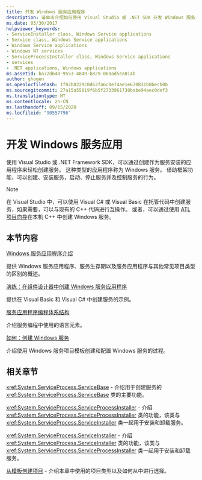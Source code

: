 ```yaml
---
title: 开发 Windows 服务应用程序
description: 请单击介绍如何使用 Visual Studio 或 .NET SDK 开发 Windows 服务应用的文章的链接。
ms.date: 03/30/2017
helpviewer_keywords:
- ServiceInstaller class, Windows Service applications
- Service class, Windows Service applications
- Windows Service applications
- Windows NT services
- ServiceProcessInstaller class, Windows Service applications
- services
- .NET applications, Windows applications
ms.assetid: ba72d648-9553-4849-b829-069ad5ea014b
author: ghogen
ms.openlocfilehash: 1f02b8229c0d62fa6c0e74ae1e670831b0becb0b
ms.sourcegitcommit: 27a15a55019f6b5f2733961738babe94aec0def3
ms.translationtype: HT
ms.contentlocale: zh-CN
ms.lasthandoff: 09/15/2020
ms.locfileid: "90557796"
---
```

# <a name="develop-windows-service-apps"></a>开发 Windows 服务应用

使用 Visual Studio 或 .NET Framework SDK，可以通过创建作为服务安装的应用程序来轻松创建服务。 这种类型的应用程序称为 Windows 服务。 借助框架功能，可以创建、安装服务，启动、停止服务并及控制服务的行为。

> [!NOTE]
> 在 Visual Studio 中，可以使用 Visual C# 或 Visual Basic 在托管代码中创建服务，如果需要，可以与现有的 C++ 代码进行互操作。 或者，可以通过使用 [ATL 项目向导](/cpp/atl/reference/atl-project-wizard)在本机 C++ 中创建 Windows 服务。

## <a name="in-this-section"></a>本节内容

[Windows 服务应用程序介绍](introduction-to-windows-service-applications.md)

提供 Windows 服务应用程序、服务生存期以及服务应用程序与其他常见项目类型的区别的概述。

[演练：在组件设计器中创建 Windows 服务应用程序](walkthrough-creating-a-windows-service-application-in-the-component-designer.md)

提供在 Visual Basic 和 Visual C# 中创建服务的示例。

[服务应用程序编程体系结构](service-application-programming-architecture.md)

介绍服务编程中使用的语言元素。

[如何：创建 Windows 服务](how-to-create-windows-services.md)

介绍使用 Windows 服务项目模板创建和配置 Windows 服务的过程。

## <a name="related-sections"></a>相关章节

<xref:System.ServiceProcess.ServiceBase> - 介绍用于创建服务的 <xref:System.ServiceProcess.ServiceBase> 类的主要功能。

<xref:System.ServiceProcess.ServiceProcessInstaller> - 介绍 <xref:System.ServiceProcess.ServiceProcessInstaller> 类的功能，该类与 <xref:System.ServiceProcess.ServiceInstaller> 类一起用于安装和卸载服务。

<xref:System.ServiceProcess.ServiceInstaller> - 介绍 <xref:System.ServiceProcess.ServiceInstaller> 类的功能，该类与 <xref:System.ServiceProcess.ServiceProcessInstaller> 类一起用于安装和卸载服务。

[从模板创建项目](/previous-versions/visualstudio/visual-studio-2013/0fyc0azh(v=vs.120)) - 介绍本章中使用的项目类型以及如何从中进行选择。
